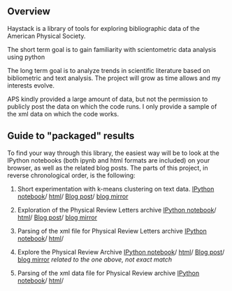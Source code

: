 ## Overview

Haystack is a library of tools for exploring bibliographic data of the American Physical Society. 

The short term goal is to gain familiarity with scientometric data analysis using python

The long term goal is to analyze trends in scientific literature based on bibliometric and text analysis. The project will grow as time allows and my interests evolve. 

APS kindly provided a large amount of data, but not the permission to publicly post the data on which the code runs. I only provide a sample of the xml data on which the code works. 

## Guide to "packaged" results

To find your way through this library, the easiest way will be to look at the IPython notebooks (both ipynb and html formats are included) on your browser, as well as the related blog posts. The parts of this project, in reverse chronological order, is the following:

1. Short experimentation with k-means clustering on text data.
[IPython notebook](https://github.com/nikos-daniilidis/haystack/blob/master/clustering-performance-short.ipynb)/
[html](http://nikos-daniilidis.github.io/haystack/clustering-performance-short.html)/
[Blog post](http://nikosd.me/jekyll/update/2014/06/15/Clustering-of-text:-It-is-not-flat!.html)/
[blog mirror](http://oligotropos.wordpress.com/2014/06/15/clustering-of-text-it-is-not-flat/#more-126)

2. Exploration of the Physical Review Letters archive
[IPython notebook](https://github.com/nikos-daniilidis/haystack/blob/master/trends-prl-xml.ipynb)/
[html](http://nikos-daniilidis.github.io/haystack/trends-prl-xml.html)/
[Blog post](http://nikosd.me/jekyll/update/2014/06/09/prl-1970-2010.html)/
[blog mirror](http://oligotropos.wordpress.com/2014/06/09/tides-and-fads-in-the-work-of-geeks-fashionable-and-hot-areas-in-physics-1970-2010/#more-52)

3. Parsing of the xml file for Physical Review Letters archive
[IPython notebook](https://github.com/nikos-daniilidis/haystack/blob/master/parse-prl-xml.ipynb)/
[html](http://nikos-daniilidis.github.io/haystack/parse-prl-xml.html)/

4. Explore the Physical Review Archive
[IPython notebook](https://github.com/nikos-daniilidis/haystack/blob/master/explore-physical-review-scikit.ipynb)/
[html](http://nikos-daniilidis.github.io/haystack/explore-physical-review.html)/
[Blog post](http://nikosd.me/jekyll/update/2014/06/09/physe-rev-trends.html)/
[blog mirror](http://oligotropos.wordpress.com/2014/06/01/physics-in-war-and-peace-historic-trends-in-the-physical-review-archive/#more-5) *related to the one above, not exact match*

5. Parsing of the xml data file for Physical Review archive
[IPython notebook](https://github.com/nikos-daniilidis/haystack/blob/master/parse-pr-xml.ipynb)/
[html](http://nikos-daniilidis.github.io/haystack/parse-pr-xml.html)/



